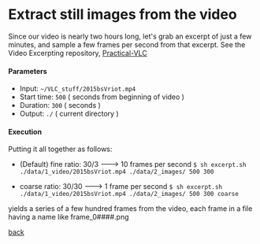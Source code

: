# Extract still images from the video

Since our video is nearly two hours long, let's grab an excerpt of just a few minutes, and sample a few frames per second from that excerpt. See the Video Excerpting repository, [Practical-VLC](https://github.com/KarlEdwards/Practical-VLC.git)

#### Parameters

* Input: `~/VLC_stuff/2015bsVriot.mp4`
* Start time: `500` ( seconds from beginning of video )
* Duration: `300` ( seconds )
* Output: `./`  ( current directory )

#### Execution
Putting it all together as follows:

* (Default) fine ratio: 30/3 ---> 10 frames per second
```$ sh excerpt.sh ./data/1_video/2015bsVriot.mp4 ./data/2_images/ 500 300```

* coarse ratio: 30/30 ---> 1 frame per second
```$ sh excerpt.sh ./data/1_video/2015bsVriot.mp4 ./data/2_images/ 500 300 coarse```

yields a series of a few hundred frames from the video, each frame in a file having a name like frame_0####.png

[back](README.md)
